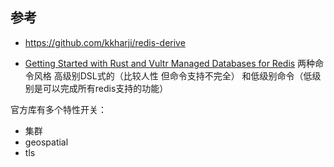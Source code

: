 ## 参考

- https://github.com/kkharji/redis-derive


- [Getting Started with Rust and Vultr Managed Databases for Redis](https://www.vultr.com/docs/getting-started-with-rust-and-vultr-redis-managed-database/)
两种命令风格 高级别DSL式的（比较人性 但命令支持不完全） 和低级别命令（低级别是可以完成所有redis支持的功能）

官方库有多个特性开关：
* 集群
* geospatial
* tls